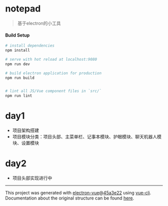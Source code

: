 # notepad

> 基于electron的小工具

#### Build Setup

``` bash
# install dependencies
npm install

# serve with hot reload at localhost:9080
npm run dev

# build electron application for production
npm run build


# lint all JS/Vue component files in `src/`
npm run lint

```
# day1 
+ 项目架构搭建
+ 项目模块分类：项目头部、主菜单栏、记事本模块、护眼模块、聊天机器人模块、设置模块

# day2
+ 项目头部实现进行中
---

This project was generated with [electron-vue](https://github.com/SimulatedGREG/electron-vue)@[45a3e22](https://github.com/SimulatedGREG/electron-vue/tree/45a3e224e7bb8fc71909021ccfdcfec0f461f634) using [vue-cli](https://github.com/vuejs/vue-cli). Documentation about the original structure can be found [here](https://simulatedgreg.gitbooks.io/electron-vue/content/index.html).
